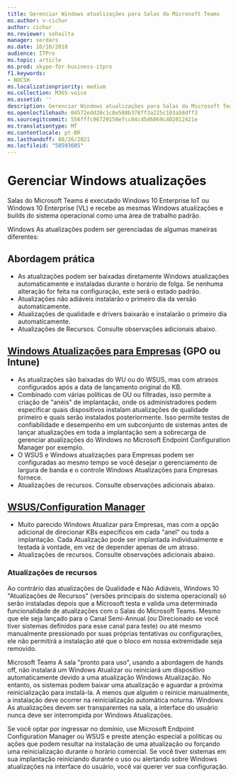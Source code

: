 ```yaml
---
title: Gerenciar Windows atualizações para Salas do Microsoft Teams
ms.author: v-cichur
author: cichur
ms.reviewer: sohailta
manager: serdars
ms.date: 10/10/2018
audience: ITPro
ms.topic: article
ms.prod: skype-for-business-itpro
f1.keywords:
- NOCSH
ms.localizationpriority: medium
ms.collection: M365-voice
ms.assetid: ''
description: Gerenciar Windows atualizações para Salas do Microsoft Teams
ms.openlocfilehash: 04572edd20c1c8e588b378ff3a225c103a58dff3
ms.sourcegitcommit: 556fffc96729150efcc04cd5d6069c402012421e
ms.translationtype: MT
ms.contentlocale: pt-BR
ms.lasthandoff: 08/26/2021
ms.locfileid: "58593605"
---
```

# <a name="manage-windows-updates"></a>Gerenciar Windows atualizações

Salas do Microsoft Teams é executado Windows 10 Enterprise IoT ou Windows 10 Enterprise (VL) e recebe as mesmas Windows atualizações e builds do sistema operacional como uma área de trabalho padrão.

Windows As atualizações podem ser gerenciadas de algumas maneiras diferentes:

## <a name="hands-off-approach"></a>Abordagem prática 
- As atualizações podem ser baixadas diretamente Windows atualizações automaticamente e instaladas durante o horário de folga. Se nenhuma alteração for feita na configuração, este será o estado padrão.
- Atualizações não adiáveis instalarão o primeiro dia da versão automaticamente. 
- Atualizações de qualidade e drivers baixarão e instalarão o primeiro dia automaticamente. 
- Atualizações de Recursos. Consulte observações adicionais abaixo. 

## <a name="windows-updates-for-business-gpo-or-intune"></a>[Windows Atualizações para Empresas](/windows/deployment/update/waas-manage-updates-wufb) (GPO ou Intune)   
- As atualizações são baixadas do WU ou do WSUS, mas com atrasos configurados após a data de lançamento original do KB. 
- Combinado com várias políticas de OU ou filtradas, isso permite a criação de "anéis" de implantação, onde os administradores podem especificar quais dispositivos instalam atualizações de qualidade primeiro e quais serão instalados posteriormente. Isso permite testes de confiabilidade e desempenho em um subconjunto de sistemas antes de lançar atualizações em toda a implantação sem a sobrecarga de gerenciar atualizações do Windows no Microsoft Endpoint Configuration Manager por exemplo.
- O WSUS e Windows atualizações para [](/windows/deployment/update/waas-integrate-wufb) Empresas podem ser configuradas ao mesmo tempo se você desejar o gerenciamento de largura de banda e o controle Windows Atualizações para Empresas fornece.
- Atualizações de recursos. Consulte observações adicionais abaixo.

## <a name="wsusconfiguration-manager"></a>[WSUS/Configuration Manager](/windows/deployment/update/waas-manage-updates-configuration-manager)
- Muito parecido Windows Atualizar para Empresas, mas com a opção adicional de direcionar KBs específicos em cada "anel" ou toda a implantação. Cada Atualização pode ser implantada individualmente e testada à vontade, em vez de depender apenas de um atraso. 
- Atualizações de recursos. Consulte observações adicionais abaixo.


### <a name="feature-updates"></a>Atualizações de recursos

Ao contrário das atualizações de Qualidade e Não Adiáveis, Windows 10 "Atualizações de Recursos" (versões principais do sistema operacional) só serão instaladas depois que a Microsoft testa e valida uma determinada funcionalidade de atualizações com o Salas do Microsoft Teams. Mesmo que ele seja lançado para o Canal Semi-Annual (ou Direcionado se você tiver sistemas definidos para esse canal para teste) ou até mesmo manualmente pressionado por suas próprias tentativas ou configurações, ele não permitirá a instalação até que o bloco em nossa extremidade seja removido.

Microsoft Teams A sala "pronto para uso", usando a abordagem de hands off, não instalará um Windows Atualizar ou reiniciará um dispositivo automaticamente devido a uma atualização Windows Atualização. No entanto, os sistemas podem baixar uma atualização e aguardar a próxima reinicialização para instalá-la. A menos que alguém o reinicie manualmente, a instalação deve ocorrer na reinicialização automática noturna. Windows As atualizações devem ser transparentes na sala, a interface do usuário nunca deve ser interrompida por Windows Atualizações.

Se você optar por ingressar no domínio, use Microsoft Endpoint Configuration Manager ou WSUS e preste atenção especial a políticas ou ações que podem resultar na instalação de uma atualização ou forçando uma reinicialização durante o horário comercial. Se você tiver sistemas em sua implantação reiniciando durante o uso ou alertando sobre Windows atualizações na interface do usuário, você vai querer ver sua configuração.
